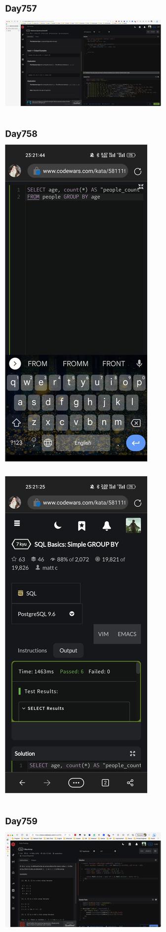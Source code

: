 # Day757

![day757](2308img.assets/day757.png)

&nbsp;

# Day758

![day758(1)](2308img.assets/day758(1).jpg)

&nbsp;

![day758(2)](2308img.assets/day758(2).jpg)

&nbsp;

# Day759

![day759](2308img.assets/day759.png)